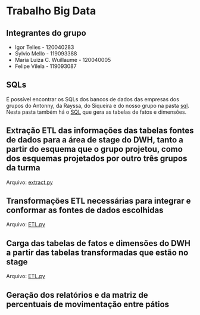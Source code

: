 # Trabalho Big Data

## Integrantes do grupo

- Igor Telles - 120040283
- Sylvio Mello - 119093388
- Maria Luiza C. Wuillaume - 120040005
- Felipe Vilela - 119093087 

## SQLs

É possível encontrar os SQLs dos bancos de dados das empresas dos grupos do Antonny, da Rayssa, do Siqueira e do nosso grupo na pasta [sql](sql). Nesta pasta também há o [SQL](sql/tabelaDimensoesFatos.sql) que gera as tabelas de fatos e dimensões.

## Extração ETL das informações das tabelas fontes de dados para a área de stage do DWH, tanto a partir do esquema que o grupo projetou, como dos esquemas projetados por outro três grupos da turma

Arquivo: [extract.py](extract.py)

## Transformações ETL necessárias para integrar e conformar as fontes de dados escolhidas

Arquivo: [ETL.py](ETL.py)

## Carga das tabelas de fatos e dimensões do DWH a partir das tabelas transformadas que estão no stage

Arquivo: [ETL.py](ETL.py)

## Geração dos relatórios e da matriz de percentuais de movimentação entre pátios

